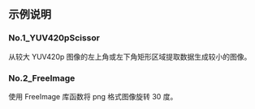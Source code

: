 ## 示例说明
### No.1_YUV420pScissor
从较大 YUV420p 图像的左上角或左下角矩形区域提取数据生成较小的图像。

### No.2_FreeImage
使用 FreeImage 库函数将 png 格式图像旋转 30 度。



